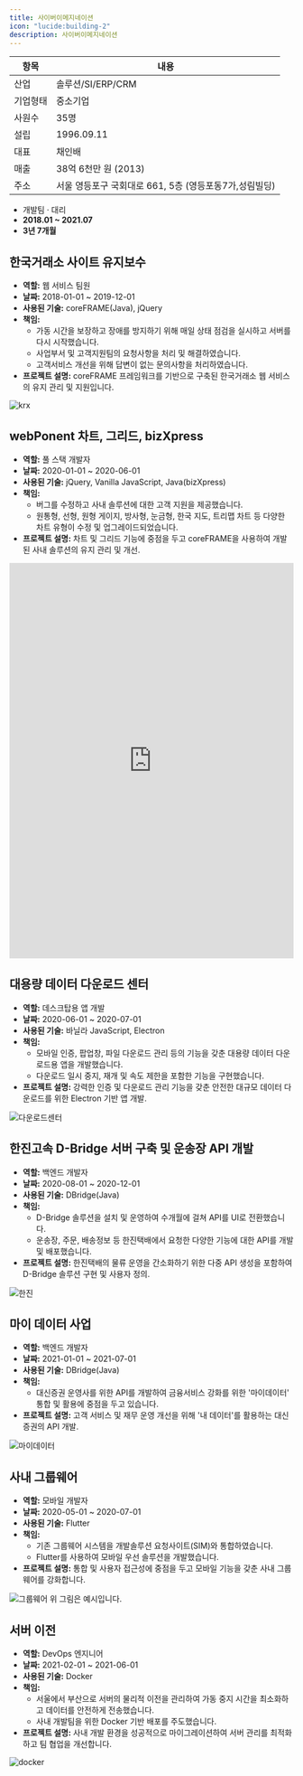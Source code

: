 ```yaml
---
title: 사이버이메지네이션
icon: "lucide:building-2"
description: 사이버이메지네이션
---
```


| 항목     | 내용                                       |
|----------|--------------------------------------------|
| 산업     | 솔루션/SI/ERP/CRM                          |
| 기업형태 | 중소기업                                   |
| 사원수   | 35명                                       |
| 설립     | 1996.09.11                                 |
| 대표     | 채인배                                     |
| 매출     | 38억 6천만 원 (2013)                       |
| 주소     | 서울 영등포구 국회대로 661, 5층 (영등포동7가,성림빌딩) |

- 개발팀 · 대리
- **2018.01 ~ 2021.07**  
- **3년 7개월**

## 한국거래소 사이트 유지보수
- **역할:** 웹 서비스 팀원
- **날짜:** 2018-01-01 ~ 2019-12-01
- **사용된 기술:** coreFRAME(Java), jQuery
- **책임:**
  - 가동 시간을 보장하고 장애를 방지하기 위해 매일 상태 점검을 실시하고 서버를 다시 시작했습니다.
  - 사업부서 및 고객지원팀의 요청사항을 처리 및 해결하였습니다.
  - 고객서비스 개선을 위해 답변이 없는 문의사항을 처리하였습니다.
- **프로젝트 설명:** coreFRAME 프레임워크를 기반으로 구축된 한국거래소 웹 서비스의 유지 관리 및 지원입니다.

![krx](/portfolio/krx.png "krx")

## webPonent 차트, 그리드, bizXpress
- **역할:** 풀 스택 개발자
- **날짜:** 2020-01-01 ~ 2020-06-01
- **사용된 기술:** jQuery, Vanilla JavaScript, Java(bizXpress)
- **책임:**
  - 버그를 수정하고 사내 솔루션에 대한 고객 지원을 제공했습니다.
  - 원통형, 선형, 원형 ​​게이지, 방사형, 눈금형, 한국 지도, 트리맵 차트 등 다양한 차트 유형이 수정 및 업그레이드되었습니다.
- **프로젝트 설명:** 차트 및 그리드 기능에 중점을 두고 coreFRAME을 사용하여 개발된 사내 솔루션의 유지 관리 및 개선.

<div class="flex flex-col gap-6">
  <div class="rounded-lg shadow-md">
    <iframe src="https://solution.cyber-i.com/products/ui/grid/publish.cmd?sample=Grid%20Demo/Array%5BArray%5D%EB%A1%9C%EB%B6%80%ED%84%B0%20%EB%A1%9C%EB%93%9C" height="700" width="100%" class="rounded-lg" scrolling="no" frameborder="0"></iframe>
  </div>
</div>

## 대용량 데이터 다운로드 센터
- **역할:** 데스크탑용 앱 개발
- **날짜:** 2020-06-01 ~ 2020-07-01
- **사용된 기술:** 바닐라 JavaScript, Electron
- **책임:**
  - 모바일 인증, 팝업창, 파일 다운로드 관리 등의 기능을 갖춘 대용량 데이터 다운로드용 앱을 개발했습니다.
  - 다운로드 일시 중지, 재개 및 속도 제한을 포함한 기능을 구현했습니다.
- **프로젝트 설명:** 강력한 인증 및 다운로드 관리 기능을 갖춘 안전한 대규모 데이터 다운로드를 위한 Electron 기반 앱 개발.

![다운로드센터](https://inpiniti.github.io/images/99/0207/05.png "다운로드센터")

## 한진고속 D-Bridge 서버 구축 및 운송장 API 개발
- **역할:** 백엔드 개발자
- **날짜:** 2020-08-01 ~ 2020-12-01
- **사용된 기술:** DBridge(Java)
- **책임:**
  - D-Bridge 솔루션을 설치 및 운영하여 수개월에 걸쳐 API를 UI로 전환했습니다.
  - 운송장, 주문, 배송정보 등 한진택배에서 요청한 다양한 기능에 대한 API를 개발 및 배포했습니다.
- **프로젝트 설명:** 한진택배의 물류 운영을 간소화하기 위한 다중 API 생성을 포함하여 D-Bridge 솔루션 구현 및 사용자 정의.

![한진](https://inpiniti.github.io/images/99/20230417142510.png "한진")

## 마이 데이터 사업
- **역할:** 백엔드 개발자
- **날짜:** 2021-01-01 ~ 2021-07-01
- **사용된 기술:** DBridge(Java)
- **책임:**
  - 대신증권 운영사를 위한 API를 개발하여 금융서비스 강화를 위한 '마이데이터' 통합 및 활용에 중점을 두고 있습니다.
- **프로젝트 설명:** 고객 서비스 및 재무 운영 개선을 위해 '내 데이터'를 활용하는 대신증권의 API 개발.

![마이데이터](https://img1.daumcdn.net/thumb/R1280x0.fpng/?fname=http://t1.daumcdn.net/brunch/service/user/JqQ/image/ErvPNH7ZfzdV7YcBZV8mTsZeRQ8.png "마이데이터")

## 사내 그룹웨어
- **역할:** 모바일 개발자
- **날짜:** 2020-05-01 ~ 2020-07-01
- **사용된 기술:** Flutter
- **책임:**
  - 기존 그룹웨어 시스템을 개발솔루션 요청사이트(SIM)와 통합하였습니다.
  - Flutter를 사용하여 모바일 우선 솔루션을 개발했습니다.
- **프로젝트 설명:** 통합 및 사용자 접근성에 중점을 두고 모바일 기능을 갖춘 사내 그룹웨어를 강화합니다.

![그룹웨어](https://mblogthumb-phinf.pstatic.net/MjAyMzExMTVfMjA2/MDAxNzAwMDMxODMzNTcy.yAa9D6e08p0IY5yWPxaH61qcdCy2RR-gDo73OwQ9paUg.CZqZVzOq1F3Cn8qI1IqQubimsSlS6CbpN3UN2WEShKAg.PNG.covision/%EC%9D%B4%EB%AF%B8%EC%A7%802_%EB%AA%A8%EB%B0%94%EC%9D%BC_%ED%99%94%EB%A9%B4.png?type=w800 "그룹웨어")
위 그림은 예시입니다.

## 서버 이전
- **역할:** DevOps 엔지니어
- **날짜:** 2021-02-01 ~ 2021-06-01
- **사용된 기술:** Docker
- **책임:**
  - 서울에서 부산으로 서버의 물리적 이전을 관리하여 가동 중지 시간을 최소화하고 데이터를 안전하게 전송했습니다.
  - 사내 개발팀을 위한 Docker 기반 배포를 주도했습니다.
- **프로젝트 설명:** 사내 개발 환경을 성공적으로 마이그레이션하여 서버 관리를 최적화하고 팀 협업을 개선합니다.

![docker](https://velog.velcdn.com/images/choidongkuen/post/05c713b2-4301-4e27-be17-4f2bbfb15cdb/image.png "docker")
